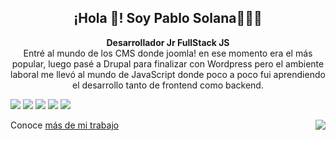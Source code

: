 <p align="center" width="300">
   <h2 align="center">¡Hola  👋! Soy Pablo Solana👨🏻‍💻</h2>
   <p align="center"><strong>Desarrollador Jr FullStack JS</strong><br />Entré al mundo de los CMS donde joomla! en ese momento era el más popular, luego pasé a Drupal para finalizar con Wordpress pero el ambiente laboral me llevó al mundo de JavaScript donde poco a poco fui aprendiendo el desarrollo tanto de frontend como backend.</p>
</p>

<p align = center>
<p align='left'>
  <img src="http://www.homerswebpage.com/flash/campana_60px1.gif"/>
  <img src="http://www.homerswebpage.com/flash/boca_90px1.gif"/>
  <img src="http://www.homerswebpage.com/images/jebusDance.gif"/>
  <img src="http://www.homerswebpage.com/flash/tostadora_100px1.gif"/>
  <img src="http://www.homerswebpage.com/flash/gusano_60px1.gif"/>
</p>
  <img align="right" src="https://github-readme-stats.vercel.app/api?username=juanpablosolana&show_icons=true&theme=radical"/>
</p>

Conoce [más de mi trabajo](https://pablosolana.dev)
